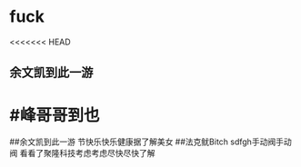 # fuck
<<<<<<< HEAD
## 余文凯到此一游

#峰哥哥到也  
=======
##余文凯到此一游
节快乐快乐健康据了解美女
##法克鱿Bitch
sdfgh手动阀手动阀 
看看了聚隆科技考虑考虑尽快尽快了解